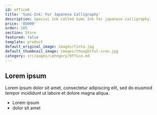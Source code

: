 ```yaml
---
id: office6
title: 'Sumi-Ink: For Japanese Calligraphy'
description: Special ink called Sumi Ink for japanese calligraphy.
price: '85000'
order: 105
section: Store
featured: false
template: product
default_original_image: images/tinta.jpg
default_thumbnail_image: images/thoughtful-iron.jpg
category: src/pages/category/Office.md
---
```

## Lorem ipsum
Lorem ipsum dolor sit amet, consectetur adipiscing elit, sed do eiusmod tempor incididunt ut labore et dolore magna aliqua.
- Lorem ipsum
- dolor sit amet